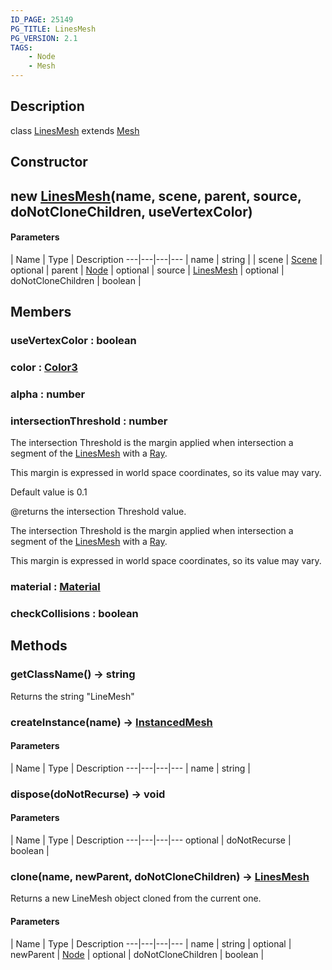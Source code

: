 ```yaml
---
ID_PAGE: 25149
PG_TITLE: LinesMesh
PG_VERSION: 2.1
TAGS:
    - Node
    - Mesh
---
```

## Description

class [LinesMesh](/classes/3.1/LinesMesh) extends [Mesh](/classes/3.1/Mesh)



## Constructor

## new [LinesMesh](/classes/3.1/LinesMesh)(name, scene, parent, source, doNotCloneChildren, useVertexColor)



#### Parameters
 | Name | Type | Description
---|---|---|---
 | name | string | 
 | scene | [Scene](/classes/3.1/Scene) | 
optional | parent | [Node](/classes/3.1/Node) | 
optional | source | [LinesMesh](/classes/3.1/LinesMesh) | 
optional | doNotCloneChildren | boolean | 
## Members

### useVertexColor : boolean


### color : [Color3](/classes/3.1/Color3)


### alpha : number


### intersectionThreshold : number

The intersection Threshold is the margin applied when intersection a segment of the [LinesMesh](/classes/3.1/LinesMesh) with a [Ray](/classes/3.1/Ray).

This margin is expressed in world space coordinates, so its value may vary.

Default value is 0.1

@returns the intersection Threshold value.

The intersection Threshold is the margin applied when intersection a segment of the [LinesMesh](/classes/3.1/LinesMesh) with a [Ray](/classes/3.1/Ray).

This margin is expressed in world space coordinates, so its value may vary.
### material : [Material](/classes/3.1/Material)


### checkCollisions : boolean


## Methods

### getClassName() &rarr; string

Returns the string "LineMesh"
### createInstance(name) &rarr; [InstancedMesh](/classes/3.1/InstancedMesh)



#### Parameters
 | Name | Type | Description
---|---|---|---
 | name | string | 

### dispose(doNotRecurse) &rarr; void



#### Parameters
 | Name | Type | Description
---|---|---|---
optional | doNotRecurse | boolean | 

### clone(name, newParent, doNotCloneChildren) &rarr; [LinesMesh](/classes/3.1/LinesMesh)

Returns a new LineMesh object cloned from the current one.

#### Parameters
 | Name | Type | Description
---|---|---|---
 | name | string | 
optional | newParent | [Node](/classes/3.1/Node) | 
optional | doNotCloneChildren | boolean | 
